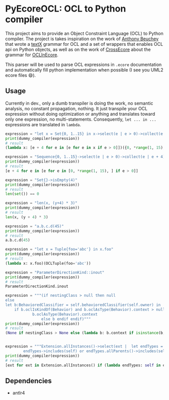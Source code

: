 # PyEcoreOCL: OCL to Python compiler

This project aims to provide an Object Constraint Language (OCL) to Python compiler.
The project is takes inspiration on the work of [Anthony Beuchey](https://github.com/Beuchey) that wrote a [textX](https://github.com/textX/textX) grammar for OCL and a set of wrappers that enables OCL api on Python objects, as well as on the work of [CrossEcore](https://github.com/crossecore) about the grammar for [OCLInEcore](https://github.com/crossecore/oclinecore).

This parser will be used to parse OCL expressions in `.ecore` documentation and automatically fill python implementation when possible (I see you UML2 ecore files :smile:).



## Usage

Currently in dev., only a dumb transpiler is doing the work, no semantic analysis, no constant propagation, nothing.
It just transpile your OCL expression without doing optimization or anything and translates toward only one expression, no multi-statements.
Consequently, `let ... in ...` expressions are translated in `lambda`.

```python
expression = "let x = Set{0, 1..15} in x->select(e | e > 0)->collect(e | e + 4)"
print(dummy_compiler(expression))
# result
(lambda x: [e + 4 for e in [e for e in x if e > 0]])({0, *range(1, 15), }, )

expression = "Sequence{0, 1..15}->select(e | e > 0)->collect(e | e + 4)"
print(dummy_compiler(expression))
# result
[e + 4 for e in [e for e in [0, *range(1, 15), ] if e > 0]]

expression = "Set{}->isEmpty(4)"
print(dummy_compiler(expression))
# result
len(set()) == 0

expression = "len(x, (y+4) * 3)"
print(dummy_compiler(expression))
# result
len(x, (y + 4) * 3)

expression = "a.b.c.d(45)"
print(dummy_compiler(expression))
# result
a.b.c.d(45)

expression = "let x = Tuple{foo='abc'} in x.foo"
print(dummy_compiler(expression))
# result
(lambda x: x.foo)(OCLTuple(foo='abc'))

expression = "ParameterDirectionKind::inout"
print(dummy_compiler(expression))
# result
ParameterDirectionKind.inout

expression = """(if nestingClass > null then null
else
let b:BehavioredClassifier = self.behavioredClassifier(self.owner) in
    if b.oclIsKindOf(Behavior) and b.oclAsType(Behavior).context > null then
            b.oclAsType(Behavior).context
                else b endif endif)"""
print(dummy_compiler(expression))
# result
(None if nestingClass > None else (lambda b: b.context if isinstance(b, Behavior) and b.context > None else b)(self.behavioredClassifier(self.owner)))


expression = """Extension.allInstances()->select(ext |  let endTypes = ext.memberEnd->collect(e | type.oclAsType(Classifier)) in
        endTypes->includes(self) or endTypes.allParents()->includes(self))"""
print(dummy_compiler(expression))
# result
[ext for ext in Extension.allInstances() if (lambda endTypes: self in endTypes or self in endTypes.allParents())([type for e in ext.memberEnd])]
```

## Dependencies

* antlr4
